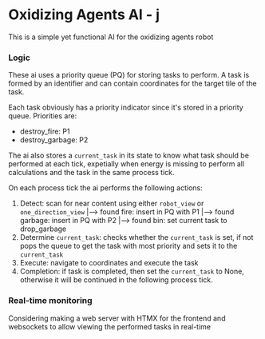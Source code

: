 # Oxidizing Agents AI - j
This is a simple yet functional AI for the oxidizing agents robot

### Logic
These ai uses a priority queue (PQ) for storing tasks to perform.
A task is formed by an identifier and can contain coordinates for the target tile of the task.

Each task obviously has a priority indicator since it's stored in a priority queue.
Priorities are:
- destroy_fire: P1
- destroy_garbage: P2

The ai also stores a `current_task` in its state to know what task should be performed at each tick, expetially when energy is missing to perform all calculations and the task in the same process tick.

On each process tick the ai performs the following actions:
1. Detect: scan for near content using either `robot_view` or `one_direction_view`
    |--> found fire: insert in PQ with P1
    |--> found garbage: insert in PQ with P2
    |--> found bin: set current task to drop_garbage
2. Determine `current_task`: checks whether the `current_task` is set, if not pops the queue to get the task with most priority and sets it to the `current_task`
3. Execute: navigate to coordinates and execute the task
4. Completion: if task is completed, then set the `current_task` to None, otherwise it will be continued in the following process tick.

### Real-time monitoring
Considering making a web server with HTMX for the frontend and websockets to allow viewing the performed tasks in real-time
